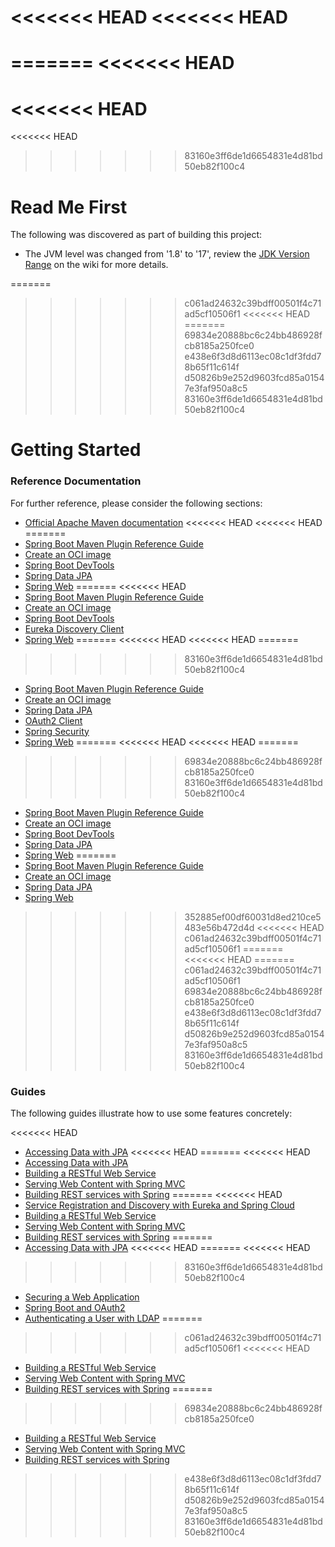 <<<<<<< HEAD
<<<<<<< HEAD
=======
=======
<<<<<<< HEAD
=======
<<<<<<< HEAD
=======
<<<<<<< HEAD
>>>>>>> 83160e3ff6de1d6654831e4d81bd50eb82f100c4
# Read Me First
The following was discovered as part of building this project:

* The JVM level was changed from '1.8' to '17', review the [JDK Version Range](https://github.com/spring-projects/spring-framework/wiki/Spring-Framework-Versions#jdk-version-range) on the wiki for more details.

=======
>>>>>>> c061ad24632c39bdff00501f4c71ad5cf10506f1
<<<<<<< HEAD
=======
>>>>>>> 69834e20888bc6c24bb486928fcb8185a250fce0
>>>>>>> e438e6f3d8d6113ec08c1df3fdd78b65f11c614f
>>>>>>> d50826b9e252d9603fcd85a01547e3faf950a8c5
>>>>>>> 83160e3ff6de1d6654831e4d81bd50eb82f100c4
# Getting Started

### Reference Documentation
For further reference, please consider the following sections:

* [Official Apache Maven documentation](https://maven.apache.org/guides/index.html)
<<<<<<< HEAD
<<<<<<< HEAD
=======
* [Spring Boot Maven Plugin Reference Guide](https://docs.spring.io/spring-boot/docs/2.6.1/maven-plugin/reference/html/)
* [Create an OCI image](https://docs.spring.io/spring-boot/docs/2.6.1/maven-plugin/reference/html/#build-image)
* [Spring Boot DevTools](https://docs.spring.io/spring-boot/docs/2.6.1/reference/htmlsingle/#using-boot-devtools)
* [Spring Data JPA](https://docs.spring.io/spring-boot/docs/2.6.1/reference/htmlsingle/#boot-features-jpa-and-spring-data)
* [Spring Web](https://docs.spring.io/spring-boot/docs/2.6.1/reference/htmlsingle/#boot-features-developing-web-applications)
=======
<<<<<<< HEAD
* [Spring Boot Maven Plugin Reference Guide](https://docs.spring.io/spring-boot/docs/2.6.1/maven-plugin/reference/html/)
* [Create an OCI image](https://docs.spring.io/spring-boot/docs/2.6.1/maven-plugin/reference/html/#build-image)
* [Spring Boot DevTools](https://docs.spring.io/spring-boot/docs/2.6.1/reference/htmlsingle/#using-boot-devtools)
* [Eureka Discovery Client](https://docs.spring.io/spring-cloud-netflix/docs/current/reference/html/#service-discovery-eureka-clients)
* [Spring Web](https://docs.spring.io/spring-boot/docs/2.6.1/reference/htmlsingle/#boot-features-developing-web-applications)
=======
<<<<<<< HEAD
<<<<<<< HEAD
=======
>>>>>>> 83160e3ff6de1d6654831e4d81bd50eb82f100c4
* [Spring Boot Maven Plugin Reference Guide](https://docs.spring.io/spring-boot/docs/3.0.1/maven-plugin/reference/html/)
* [Create an OCI image](https://docs.spring.io/spring-boot/docs/3.0.1/maven-plugin/reference/html/#build-image)
* [Spring Data JPA](https://docs.spring.io/spring-boot/docs/3.0.1/reference/htmlsingle/#data.sql.jpa-and-spring-data)
* [OAuth2 Client](https://docs.spring.io/spring-boot/docs/3.0.1/reference/htmlsingle/#web.security.oauth2.client)
* [Spring Security](https://docs.spring.io/spring-boot/docs/3.0.1/reference/htmlsingle/#web.security)
* [Spring Web](https://docs.spring.io/spring-boot/docs/3.0.1/reference/htmlsingle/#web)
=======
<<<<<<< HEAD
<<<<<<< HEAD
=======
>>>>>>> 69834e20888bc6c24bb486928fcb8185a250fce0
>>>>>>> 83160e3ff6de1d6654831e4d81bd50eb82f100c4
* [Spring Boot Maven Plugin Reference Guide](https://docs.spring.io/spring-boot/docs/2.7.7/maven-plugin/reference/html/)
* [Create an OCI image](https://docs.spring.io/spring-boot/docs/2.7.7/maven-plugin/reference/html/#build-image)
* [Spring Boot DevTools](https://docs.spring.io/spring-boot/docs/2.7.7/reference/htmlsingle/#using.devtools)
* [Spring Data JPA](https://docs.spring.io/spring-boot/docs/2.7.7/reference/htmlsingle/#data.sql.jpa-and-spring-data)
* [Spring Web](https://docs.spring.io/spring-boot/docs/2.7.7/reference/htmlsingle/#web)
=======
* [Spring Boot Maven Plugin Reference Guide](https://docs.spring.io/spring-boot/docs/2.7.7-SNAPSHOT/maven-plugin/reference/html/)
* [Create an OCI image](https://docs.spring.io/spring-boot/docs/2.7.7-SNAPSHOT/maven-plugin/reference/html/#build-image)
* [Spring Data JPA](https://docs.spring.io/spring-boot/docs/2.7.7-SNAPSHOT/reference/htmlsingle/#data.sql.jpa-and-spring-data)
* [Spring Web](https://docs.spring.io/spring-boot/docs/2.7.7-SNAPSHOT/reference/htmlsingle/#web)
>>>>>>> 352885ef00df60031d8ed210ce5483e56b472d4d
<<<<<<< HEAD
>>>>>>> c061ad24632c39bdff00501f4c71ad5cf10506f1
=======
<<<<<<< HEAD
=======
>>>>>>> c061ad24632c39bdff00501f4c71ad5cf10506f1
>>>>>>> 69834e20888bc6c24bb486928fcb8185a250fce0
>>>>>>> e438e6f3d8d6113ec08c1df3fdd78b65f11c614f
>>>>>>> d50826b9e252d9603fcd85a01547e3faf950a8c5
>>>>>>> 83160e3ff6de1d6654831e4d81bd50eb82f100c4

### Guides
The following guides illustrate how to use some features concretely:

<<<<<<< HEAD
* [Accessing Data with JPA](https://spring.io/guides/gs/accessing-data-jpa/)
<<<<<<< HEAD
=======
<<<<<<< HEAD
* [Accessing Data with JPA](https://spring.io/guides/gs/accessing-data-jpa/)
* [Building a RESTful Web Service](https://spring.io/guides/gs/rest-service/)
* [Serving Web Content with Spring MVC](https://spring.io/guides/gs/serving-web-content/)
* [Building REST services with Spring](https://spring.io/guides/tutorials/bookmarks/)
=======
<<<<<<< HEAD
* [Service Registration and Discovery with Eureka and Spring Cloud](https://spring.io/guides/gs/service-registration-and-discovery/)
* [Building a RESTful Web Service](https://spring.io/guides/gs/rest-service/)
* [Serving Web Content with Spring MVC](https://spring.io/guides/gs/serving-web-content/)
* [Building REST services with Spring](https://spring.io/guides/tutorials/bookmarks/)
=======
* [Accessing Data with JPA](https://spring.io/guides/gs/accessing-data-jpa/)
<<<<<<< HEAD
=======
<<<<<<< HEAD
>>>>>>> 83160e3ff6de1d6654831e4d81bd50eb82f100c4
* [Securing a Web Application](https://spring.io/guides/gs/securing-web/)
* [Spring Boot and OAuth2](https://spring.io/guides/tutorials/spring-boot-oauth2/)
* [Authenticating a User with LDAP](https://spring.io/guides/gs/authenticating-ldap/)
=======
>>>>>>> c061ad24632c39bdff00501f4c71ad5cf10506f1
<<<<<<< HEAD
* [Building a RESTful Web Service](https://spring.io/guides/gs/rest-service/)
* [Serving Web Content with Spring MVC](https://spring.io/guides/gs/serving-web-content/)
* [Building REST services with Spring](https://spring.io/guides/tutorials/rest/)
=======
>>>>>>> 69834e20888bc6c24bb486928fcb8185a250fce0
* [Building a RESTful Web Service](https://spring.io/guides/gs/rest-service/)
* [Serving Web Content with Spring MVC](https://spring.io/guides/gs/serving-web-content/)
* [Building REST services with Spring](https://spring.io/guides/tutorials/rest/)
>>>>>>> e438e6f3d8d6113ec08c1df3fdd78b65f11c614f
>>>>>>> d50826b9e252d9603fcd85a01547e3faf950a8c5
>>>>>>> 83160e3ff6de1d6654831e4d81bd50eb82f100c4

